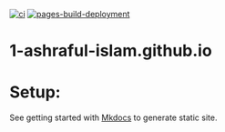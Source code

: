 [![ci](https://github.com/1-ashraful-islam/1-ashraful-islam.github.io/actions/workflows/ci.yml/badge.svg?branch=main)](https://github.com/1-ashraful-islam/1-ashraful-islam.github.io/actions/workflows/ci.yml) [![pages-build-deployment](https://github.com/1-ashraful-islam/1-ashraful-islam.github.io/actions/workflows/pages/pages-build-deployment/badge.svg)](https://github.com/1-ashraful-islam/1-ashraful-islam.github.io/actions/workflows/pages/pages-build-deployment)
# 1-ashraful-islam.github.io


# Setup:

See getting started with [Mkdocs](https://squidfunk.github.io/mkdocs-material/getting-started/) to generate static site.
